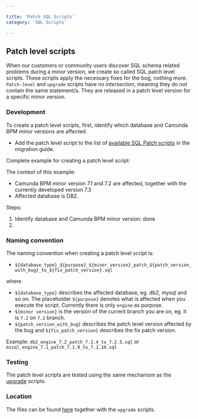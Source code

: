 ```yaml
---

title: 'Patch SQL Scripts'
category: 'SQL Scripts'

---
```


## Patch level scripts

When our customers or community users discover SQL schema related problems during a minor version, we create so called SQL patch level scripts.
These scripts apply the necessary fixes for the bug, nothing more. `Patch-level` and `upgrade` scripts have *no intersection*, meaning they do not contain the same statement/s.
They are released in a patch level version for a specific minor version.

### Development
To create a patch level scripts, first, identify which database and Camunda BPM minor versions are affected. 

- Add the patch level script to the list of [available SQL Patch scripts](ref:/guides/migration-guide/#patch-level-upgrade-upgrade-your-database-available-sql-patch-scripts) in the migration guide.


Complete example for creating a patch level script:
 
The context of this example:
* Camunda BPM minor version 7.1 and 7.2 are affected, together with the currently developed version 7.3
* Affected database is DB2.
 
Steps:

1. Identify database and Camunda BPM minor version: done
2. 

### Naming convention
The naming convention when creating a patch level script is:

* `${database_type}_${purpose}_${minor_version}_patch_${patch_version_with_bug}_to_${fix_patch_version}.sql`

where
 
* `${database_type}` describes the affected database, eg. db2, mysql and so on. The placeholder `${purpose}` denotes what is affected when you execute the script. Currently there is only `engine` as purpose. 
* `${minor version}` is the version of the current branch you are on, eg. it is `7.2` on `7.2` branch.
* `${patch_version_with_bug}` describes the patch level version affected by the bug and `${fix_patch_version}` describes the fix patch version.

Example: `db2_engine_7.2_patch_7.2.4_to_7.2.5.sql` or `mssql_engine_7.1_patch_7.1.9_to_7.1.10.sql`

### Testing
The patch level scripts are tested using the same mechanism as the [upgrade](ref:/guides/developer-guide/#sql-scripts-upgrade-sql-scripts-testing) scripts.


### Location
The files can be found [here](https://github.com/camunda/camunda-bpm-platform/tree/master/distro/sql-script/upgrade) together with the `upgrade` scripts.